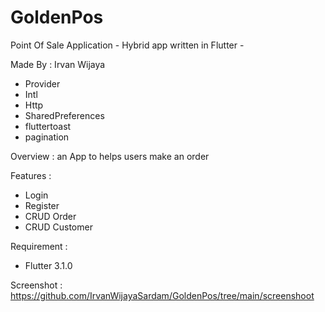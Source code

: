 # GoldenPos
Point Of Sale Application - Hybrid app written in Flutter - 

Made By : Irvan Wijaya

- Provider
- Intl
- Http 
- SharedPreferences
- fluttertoast
- pagination

Overview : an App to helps users make an order


Features :

- Login 
- Register
- CRUD Order
- CRUD Customer


Requirement :
- Flutter 3.1.0


Screenshot : https://github.com/IrvanWijayaSardam/GoldenPos/tree/main/screenshoot